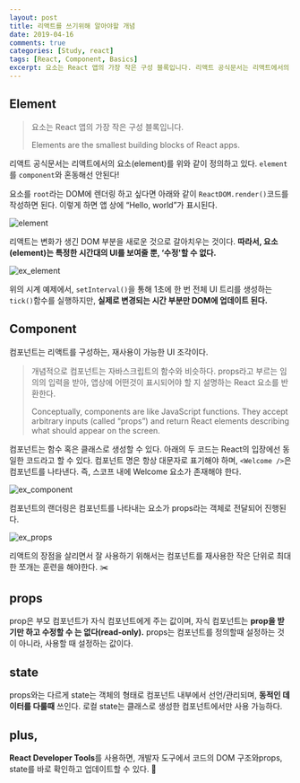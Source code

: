 ```yaml
---
layout: post
title: 리액트를 쓰기위해 알아야할 개념
date: 2019-04-16
comments: true
categories: [Study, react]
tags: [React, Component, Basics]
excerpt: 요소는 React 앱의 가장 작은 구성 블록입니다. 리액트 공식문서는 리액트에서의 요소(element)를 위와 같이 정의하고 있다. element를 component와 혼동해선 안된다!
---
```


## Element

> 요소는 React 앱의 가장 작은 구성 블록입니다.
>
> Elements are the smallest building blocks of React apps.

리액트 공식문서는 리액트에서의 요소(element)를 위와 같이 정의하고 있다. `element`를 `component`와 혼동해선 안된다!

요소를 `root`라는 DOM에 렌더링 하고 싶다면 아래와 같이 `ReactDOM.render()`코드를 작성하면 된다. 이렇게 하면 앱 상에 “Hello, world”가 표시된다.

![element](https://cdn-images-1.medium.com/max/1600/1*A4MBTOERR81Ih_Ja6nVs3g.png "element")

리액트는 변화가 생긴 DOM 부분을 새로운 것으로 갈아치우는 것이다. **따라서, 요소(element)는 특정한 시간대의 UI를 보여줄 뿐, ‘수정'할 수 없다.**

![ex_element](https://cdn-images-1.medium.com/max/1600/1*05o9ni1K2Is0R999gji3sg.png "ex_element")

위의 시계 예제에서, `setInterval()`을 통해 1초에 한 번 전체 UI 트리를 생성하는 `tick()`함수를 실행하지만, **실제로 변경되는 시간 부분만 DOM에 업데이트 된다.**

## Component

컴포넌트는 리액트를 구성하는, 재사용이 가능한 UI 조각이다.

> 개념적으로 컴포넌트는 자바스크립트의 함수와 비슷하다. props라고 부르는 임의의 입력을 받아, 앱상에 어떤것이 표시되어야 할 지 설명하는 React 요소를 반환한다.
>
> Conceptually, components are like JavaScript functions. They accept arbitrary inputs (called “props”) and return React elements describing what should appear on the screen.

컴포넌트는 함수 혹은 클래스로 생성할 수 있다. 아래의 두 코드는 React의 입장에선 동일한 코드라고 할 수 있다. 컴포넌트 명은 항상 대문자로 표기해야 하며, `<Welcome />`은 컴포넌트를 나타낸다. 즉, 스코프 내에 Welcome 요소가 존재해야 한다.

![ex_component](https://cdn-images-1.medium.com/max/1600/1*N5KG0TCFWBHDqgrCWi_4lw.png "ex_component")

컴포넌트의 랜더링은 컴포넌트를 나타내는 요소가 props라는 객체로 전달되어 진행된다.

![ex_props](https://cdn-images-1.medium.com/max/1600/1*xOHVNawyJTnZ4_h24MXOnw.png "ex_props")

리액트의 장점을 살리면서 잘 사용하기 위해서는 컴포넌트를 재사용한 작은 단위로 최대한 쪼개는 훈련을 해야한다. ✂️

## props

prop은 부모 컴포넌트가 자식 컴포넌트에게 주는 값이며, 자식 컴포넌트는 **prop을 받기만 하고 수정할 수 는 없다(read-only).** props는 컴포넌트를 정의할때 설정하는 것이 아니라, 사용할 때 설정하는 값이다.

## state

props와는 다르게 state는 객체의 형태로 컴포넌트 내부에서 선언/관리되며, **동적인 데이터를 다룰때** 쓰인다. 로컬 state는 클래스로 생성한 컴포넌트에서만 사용 가능하다.

## plus,

**React Developer Tools**를 사용하면, 개발자 도구에서 코드의 DOM 구조와props, state를 바로 확인하고 업데이트할 수 있다. 💃

<br>
